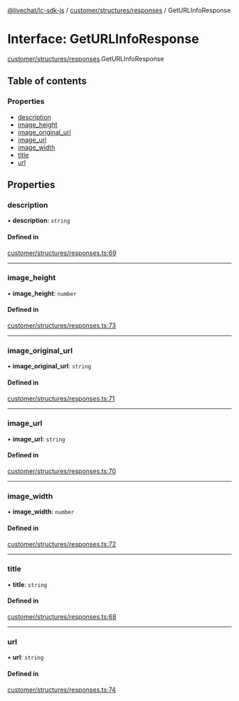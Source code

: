 [@livechat/lc-sdk-js](../README.md) / [customer/structures/responses](../modules/customer_structures_responses.md) / GetURLInfoResponse

# Interface: GetURLInfoResponse

[customer/structures/responses](../modules/customer_structures_responses.md).GetURLInfoResponse

## Table of contents

### Properties

- [description](customer_structures_responses.GetURLInfoResponse.md#description)
- [image\_height](customer_structures_responses.GetURLInfoResponse.md#image_height)
- [image\_original\_url](customer_structures_responses.GetURLInfoResponse.md#image_original_url)
- [image\_url](customer_structures_responses.GetURLInfoResponse.md#image_url)
- [image\_width](customer_structures_responses.GetURLInfoResponse.md#image_width)
- [title](customer_structures_responses.GetURLInfoResponse.md#title)
- [url](customer_structures_responses.GetURLInfoResponse.md#url)

## Properties

### description

• **description**: `string`

#### Defined in

[customer/structures/responses.ts:69](https://github.com/livechat/lc-sdk-js/blob/8462be9/src/customer/structures/responses.ts#L69)

___

### image\_height

• **image\_height**: `number`

#### Defined in

[customer/structures/responses.ts:73](https://github.com/livechat/lc-sdk-js/blob/8462be9/src/customer/structures/responses.ts#L73)

___

### image\_original\_url

• **image\_original\_url**: `string`

#### Defined in

[customer/structures/responses.ts:71](https://github.com/livechat/lc-sdk-js/blob/8462be9/src/customer/structures/responses.ts#L71)

___

### image\_url

• **image\_url**: `string`

#### Defined in

[customer/structures/responses.ts:70](https://github.com/livechat/lc-sdk-js/blob/8462be9/src/customer/structures/responses.ts#L70)

___

### image\_width

• **image\_width**: `number`

#### Defined in

[customer/structures/responses.ts:72](https://github.com/livechat/lc-sdk-js/blob/8462be9/src/customer/structures/responses.ts#L72)

___

### title

• **title**: `string`

#### Defined in

[customer/structures/responses.ts:68](https://github.com/livechat/lc-sdk-js/blob/8462be9/src/customer/structures/responses.ts#L68)

___

### url

• **url**: `string`

#### Defined in

[customer/structures/responses.ts:74](https://github.com/livechat/lc-sdk-js/blob/8462be9/src/customer/structures/responses.ts#L74)

